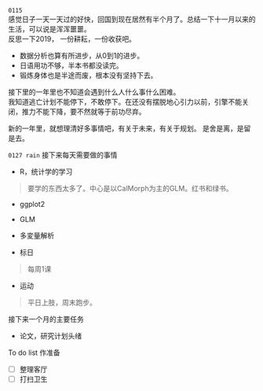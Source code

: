 ``0115``  
感觉日子一天一天过的好快，回国到现在居然有半个月了。总结一下十一月以来的生活，可以说是浑浑噩噩。   
反思一下2019，  一份耕耘，一份收获吧。

- 数据分析也算有所进步，从0到1的进步。
- 日语用功不够，半本书都没读完。
- 锻炼身体也是半途而废，根本没有坚持下去。

接下里的一年里也不知道会遇到什么人什么事什么困难。  
我知道逃亡计划不能停下，不敢停下。在还没有摆脱地心引力以前，引擎不能关闭，推力不能下降，要不然就等于前功尽弃。   

新的一年里，就想理清好多事情吧，有关于未来，有关于规划。
是舍是离，是留是去。

``0127 rain``
接下来每天需要做的事情  
- R，统计学的学习
> 要学的东西太多了。中心是以CalMorph为主的GLM。红书和绿书。
 - ggplot2
 - GLM
 - 多変量解析

- 标日
> 每周1课
- 运动
> 平日上肢，周末跑步。

接下来一个月的主要任务
- 论文，研究计划头绪

To do list
  作准备
- [ ] 整理客厅  
- [ ] 打扫卫生
